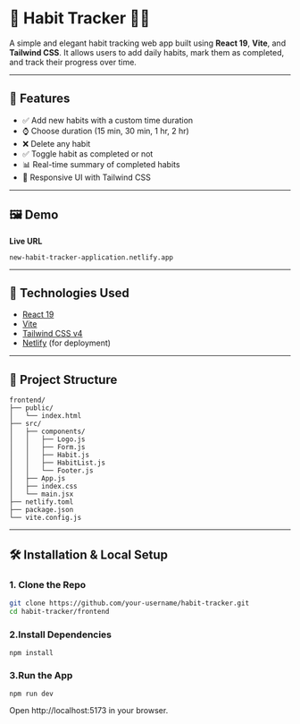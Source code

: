 # 📖 Habit Tracker 🏃‍♀️

A simple and elegant habit tracking web app built using **React 19**, **Vite**, and **Tailwind CSS**. It allows users to add daily habits, mark them as completed, and track their progress over time.

---

## 🌟 Features

- ✅ Add new habits with a custom time duration
- ⌚ Choose duration (15 min, 30 min, 1 hr, 2 hr)
- ❌ Delete any habit
- ✅ Toggle habit as completed or not
- 📊 Real-time summary of completed habits
- 🎨 Responsive UI with Tailwind CSS

---

## 🖼️ Demo

**Live URL**  
```
new-habit-tracker-application.netlify.app
```

---

## 🚀 Technologies Used

- [React 19](https://react.dev)
- [Vite](https://vitejs.dev)
- [Tailwind CSS v4](https://tailwindcss.com)
- [Netlify](https://www.netlify.com/) (for deployment)

---

## 📁 Project Structure

```
frontend/
├── public/
│   └── index.html
├── src/
│   ├── components/
│   │   ├── Logo.js
│   │   ├── Form.js
│   │   ├── Habit.js
│   │   ├── HabitList.js
│   │   └── Footer.js
│   ├── App.js
│   ├── index.css
│   └── main.jsx
├── netlify.toml
├── package.json
└── vite.config.js
```


---

## 🛠️ Installation & Local Setup

### 1. Clone the Repo

```bash
git clone https://github.com/your-username/habit-tracker.git
cd habit-tracker/frontend 
```
### 2.Install Dependencies
```
npm install
```
### 3.Run the App
```
npm run dev
```

Open http://localhost:5173 in your browser.

